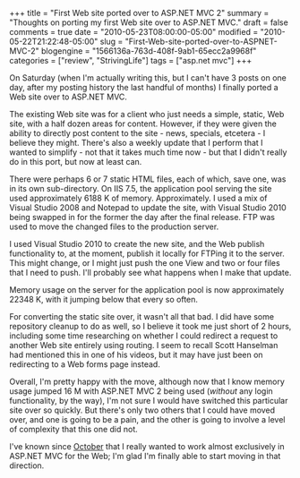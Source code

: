 +++
title = "First Web site ported over to ASP.NET MVC 2"
summary = "Thoughts on porting my first Web site over to ASP.NET MVC."
draft = false
comments = true
date = "2010-05-23T08:00:00-05:00"
modified = "2010-05-22T21:22:48-05:00"
slug = "First-Web-site-ported-over-to-ASPNET-MVC-2"
blogengine = "1566136a-763d-408f-9ab1-65ecc2a9968f"
categories = ["review", "StrivingLife"]
tags = ["asp.net mvc"]
+++

<p>On Saturday (when I'm actually writing this, but I can't have 3 posts on one day, after my posting history the last handful of months) I finally ported a Web site over to ASP.NET MVC.</p>
<p>The existing Web site was for a client who just needs a simple, static, Web site, with a half dozen areas for content. However, if they were given the ability to directly post content to the site - news, specials, etcetera - I believe they might. There's also a weekly update that I perform that I wanted to simplify&nbsp;- not that it takes much time now - but that I didn't really do in this port, but now at least can.</p>
<p>There were perhaps 6 or 7 static HTML files, each&nbsp;of which, save one, was in its own sub-directory. On IIS 7.5, the application pool serving the site used approximately 6188 K of memory. Approximately. I used a mix of Visual Studio 2008 and Notepad to update the site, with Visual Studio 2010 being swapped in for the former the day after the final release. FTP was used to move the changed files to the production server.</p>
<p>I used Visual Studio 2010 to create the new site, and the Web publish functionality to, at the moment, publish it locally for FTPing it to the server. This might change, or I might just push the one View and two or four files that I need to push. I'll probably see what happens when I make that update.</p>
<p>Memory usage on the server for the application pool is now approximately 22348 K, with it jumping below that every so often.</p>
<p>For converting the static site over, it wasn't all that bad. I did have some repository cleanup to do as well, so I believe it took me just short of 2 hours, including some time researching on whether I could redirect a request to another Web site entirely using routing. I seem to recall Scott Hanselman had mentioned this in one of his videos, but it may have just been on redirecting to a Web forms page instead.</p>
<p>Overall, I'm pretty happy with the move, although now that I know memory usage jumped 16 M with ASP.NET MVC 2 being used (<em>without</em> any login functionality, by the way), I'm not sure I would have switched this particular site over so quickly. But there's only two others that I could have moved over, and one is going to be a pain, and the other is going to involve a level of complexity that this one did not.</p>
<p>I've known since <a href="http://strivinglife.com/words/post/Review-Professional-ASPNET-MVC-10.aspx">October</a> that I really wanted to work almost exclusively in ASP.NET MVC for the Web; I'm glad I'm finally able to start moving in that direction.</p>
